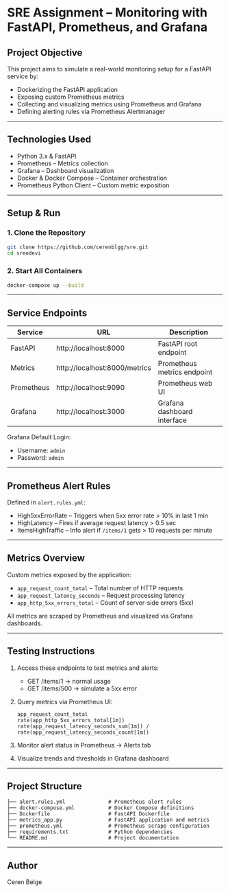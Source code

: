 # SRE Assignment – Monitoring with FastAPI, Prometheus, and Grafana

## Project Objective

This project aims to simulate a real-world monitoring setup for a FastAPI service by:

- Dockerizing the FastAPI application  
- Exposing custom Prometheus metrics  
- Collecting and visualizing metrics using Prometheus and Grafana  
- Defining alerting rules via Prometheus Alertmanager  

---

## Technologies Used

- Python 3.x & FastAPI  
- Prometheus – Metrics collection  
- Grafana – Dashboard visualization  
- Docker & Docker Compose – Container orchestration  
- Prometheus Python Client – Custom metric exposition  

---

## Setup & Run

### 1. Clone the Repository

```bash
git clone https://github.com/cerenblgg/sre.git
cd sreodevi
```

### 2. Start All Containers

```bash
docker-compose up --build
```

---

## Service Endpoints

| Service     | URL                           | Description                   |
|-------------|-------------------------------|-------------------------------|
| FastAPI     | http://localhost:8000         | FastAPI root endpoint         |
| Metrics     | http://localhost:8000/metrics | Prometheus metrics endpoint   |
| Prometheus  | http://localhost:9090         | Prometheus web UI             |
| Grafana     | http://localhost:3000         | Grafana dashboard interface   |

Grafana Default Login:
- Username: `admin`
- Password: `admin`

---

## Prometheus Alert Rules

Defined in `alert.rules.yml`:

- High5xxErrorRate – Triggers when 5xx error rate > 10% in last 1 min  
- HighLatency – Fires if average request latency > 0.5 sec  
- ItemsHighTraffic – Info alert if `/items/1` gets > 10 requests per minute  

---

## Metrics Overview

Custom metrics exposed by the application:

- `app_request_count_total` – Total number of HTTP requests  
- `app_request_latency_seconds` – Request processing latency  
- `app_http_5xx_errors_total` – Count of server-side errors (5xx)  

All metrics are scraped by Prometheus and visualized via Grafana dashboards.

---

## Testing Instructions

1. Access these endpoints to test metrics and alerts:
   - GET /items/1 → normal usage  
   - GET /items/500 → simulate a 5xx error  

2. Query metrics via Prometheus UI:
   ```promql
   app_request_count_total
   rate(app_http_5xx_errors_total[1m])
   rate(app_request_latency_seconds_sum[1m]) / rate(app_request_latency_seconds_count[1m])
   ```

3. Monitor alert status in Prometheus → Alerts tab  
4. Visualize trends and thresholds in Grafana dashboard  

---

## Project Structure

```
├── alert.rules.yml              # Prometheus alert rules
├── docker-compose.yml           # Docker Compose definitions
├── Dockerfile                   # FastAPI Dockerfile
├── metrics_app.py               # FastAPI application and metrics
├── prometheus.yml               # Prometheus scrape configuration
├── requirements.txt             # Python dependencies
└── README.md                    # Project documentation
```

---

## Author

Ceren Belge
